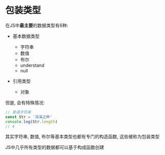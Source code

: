 # 包装类型

在JS中**最主要**的数据类型有6种:

* 基本数据类型
  * 字符串
  * 数值
  * 布尔
  * understand
  * null

* 引用类型
  * 对象

但是, 会有特殊情况:

```js
// 普通字符串
const Str = '洱海之畔'
console.log(Str.length)
// 4
```

其实字符串, 数值, 布尔等基本类型也都有专门的构造函数, 这些被称为包装类型

JS中几乎所有类型的数据都可以基于构成函数创建
